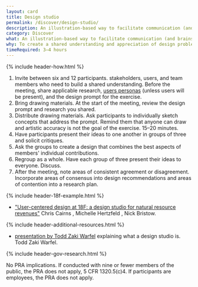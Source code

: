 ```yaml
---
layout: card
title: Design studio
permalink: /discover/design-studio/
description: An illustration-based way to facilitate communication (and brainstorming) between a project team and stakeholders.
category: Discover
what: An illustration-based way to facilitate communication (and brainstorming) between a project team and stakeholders.
why: To create a shared understanding and appreciation of design problems confronting the project team.
timeRequired: 3–4 hours
---
```


{% include header-how.html %}

1. Invite between six and 12 participants. stakeholders, users, and team members who need to build a shared understanding. Before the meeting, share applicable research, [users personas](/decide/personas/) (unless users will be present), and the design prompt for the exercise.
1. Bring drawing materials. At the start of the meeting, review the design prompt and research you shared.
1. Distribute drawing materials. Ask participants to individually sketch concepts that address the prompt. Remind them that anyone can draw and artistic accuracy is not the goal of the exercise. 15–20 minutes.
1. Have participants present their ideas to one another in groups of three and solicit critiques.
1. Ask the groups to create a design that combines the best aspects of members' individual contributions.
1. Regroup as a whole. Have each group of three present their ideas to everyone. Discuss.
1. After the meeting, note areas of consistent agreement or disagreement. Incorporate areas of consensus into design recommendations and areas of contention into a research plan.

{% include header-18f-example.html %}

- ["User-centered design at 18F: a design studio for natural resource revenues"](https://18f.gsa.gov/2014/09/25/design-studio-onrr/) Chris Cairns , Michelle Hertzfeld , Nick Bristow.


<section class="method--section--non-printable-content" markdown="1">
{% include header-additional-resources.html %}

- [presentation by Todd Zaki Warfel](https://vimeo.com/37861987/) explaining what a design studio is. Todd Zaki Warfel.
</section>

<section class="method--section method--section--government-considerations" markdown="1" > {% include header-gov-research.html %}

No PRA implications. If conducted with nine or fewer members of the public, the PRA does not apply, 5 CFR 1320.5(c)4. If participants are employees, the PRA does not apply.
</section>
